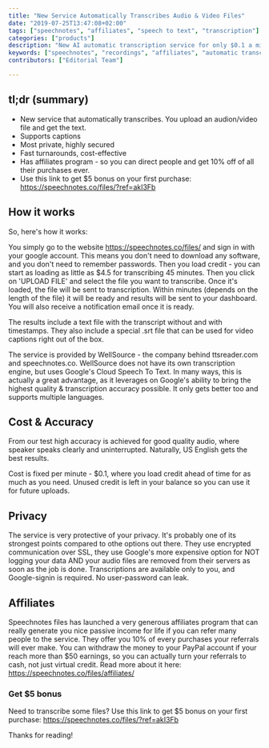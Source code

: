 ```yaml
---
title: "New Service Automatically Transcribes Audio & Video Files"
date: "2019-07-25T13:47:08+02:00"
tags: ["speechnotes", "affiliates", "speech to text", "transcription"]
categories: ["products"]
description: "New AI automatic transcription service for only $0.1 a minute"
keywords: ["speechnotes", "recordings", "affiliates", "automatic transcription", "speech to text", "transcription", "dictation"]
contributors: ["Editorial Team"]

---
```


## tl;dr (summary)

* New service that automatically transcribes. You upload an audion/video file and get the text.
* Supports captions
* Most private, highly secured
* Fast turnarounds, cost-effective
* Has affiliates program - so you can direct people and get 10% off of all their purchases ever.
* Use this link to get $5 bonus on your first purchase: https://speechnotes.co/files/?ref=akI3Fb

## How it works

So, here's how it works:

You simply go to the website https://speechnotes.co/files/ and sign in with your google account.
This means you don't need to download any software, and you don't need to remember passwords.
Then you load credit - you can start as loading as little as $4.5 for transcribing 45 minutes.
Then you click on 'UPLOAD FILE' and select the file you want to transcribe.
Once it's loaded, the file will be sent to transcription. Within minutes (depends on the length of the file) it will be ready and results will be sent to your dashboard.
You will also receive a notification email once it is ready.

The results include a text file with the transcript without and with timestamps. They also include a special .srt file that can be used for video captions right out of the box.

The service is provided by WellSource - the company behind ttsreader.com and speechnotes.co. WellSource does not have its own transcription engine, but uses Google's Cloud Speech To Text.
In many ways, this is actually a great advantage, as it leverages on Google's ability to bring the highest quality & transcription accuracy possible. It only gets better too and supports multiple languages.

## Cost & Accuracy

From our test high accuracy is achieved for good quality audio, where speaker speaks clearly and uninterrupted. Naturally, US English gets the best results.

Cost is fixed per minute - $0.1, where you load credit ahead of time for as much as you need. Unused credit is left in your balance so you can use it for future uploads.


## Privacy

The service is very protective of your privacy. It's probably one of its strongest points compared to othe options out there.
They use encrypted communication over SSL, they use Google's more expensive option for NOT logging your data AND your audio files are removed from their servers as soon as the job is done.
Transcriptions are available only to you, and Google-signin is required. No user-password can leak.

## Affiliates

Speechnotes files has launched a very generous affiliates program that can really generate you nice passive income for life if you can refer many people to the service. They offer you 10% of every purchases your referrals will ever make. You can withdraw the money to your PayPal account if your reach more than $50 earnings, so you can actually turn your referrals to cash, not just virtual credit.
Read more about it here: https://speechnotes.co/files/affiliates/

### Get $5 bonus
Need to transcribe some files? Use this link to get $5 bonus on your first purchase: https://speechnotes.co/files/?ref=akI3Fb


Thanks for reading!
